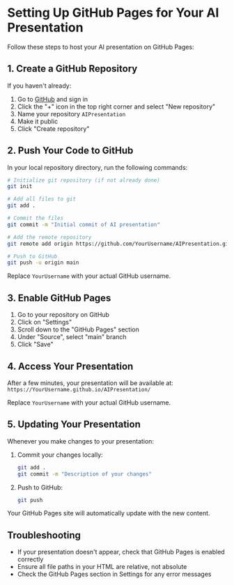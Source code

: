 # Setting Up GitHub Pages for Your AI Presentation

Follow these steps to host your AI presentation on GitHub Pages:

## 1. Create a GitHub Repository

If you haven't already:

1. Go to [GitHub](https://github.com) and sign in
2. Click the "+" icon in the top right corner and select "New repository"
3. Name your repository `AIPresentation`
4. Make it public
5. Click "Create repository"

## 2. Push Your Code to GitHub

In your local repository directory, run the following commands:

```bash
# Initialize git repository (if not already done)
git init

# Add all files to git
git add .

# Commit the files
git commit -m "Initial commit of AI presentation"

# Add the remote repository
git remote add origin https://github.com/YourUsername/AIPresentation.git

# Push to GitHub
git push -u origin main
```

Replace `YourUsername` with your actual GitHub username.

## 3. Enable GitHub Pages

1. Go to your repository on GitHub
2. Click on "Settings"
3. Scroll down to the "GitHub Pages" section
4. Under "Source", select "main" branch
5. Click "Save"

## 4. Access Your Presentation

After a few minutes, your presentation will be available at:
`https://YourUsername.github.io/AIPresentation/`

Replace `YourUsername` with your actual GitHub username.

## 5. Updating Your Presentation

Whenever you make changes to your presentation:

1. Commit your changes locally:
   ```bash
   git add .
   git commit -m "Description of your changes"
   ```

2. Push to GitHub:
   ```bash
   git push
   ```

Your GitHub Pages site will automatically update with the new content.

## Troubleshooting

- If your presentation doesn't appear, check that GitHub Pages is enabled correctly
- Ensure all file paths in your HTML are relative, not absolute
- Check the GitHub Pages section in Settings for any error messages
